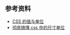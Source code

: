 ## 参考资料

- [CSS 的值与单位](https://developer.mozilla.org/zh-CN/docs/Learn/CSS/Building_blocks/Sizing_items_in_CSS)
- [彻底搞懂 css 中的尺寸单位](https://juejin.cn/post/6976235935587368991)
